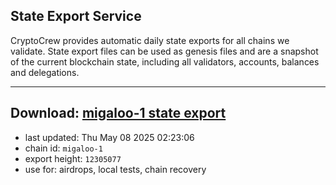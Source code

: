 ## State Export Service
CryptoCrew provides automatic daily state exports for all chains we validate. State export files can be used as genesis files and are a snapshot of the current blockchain state, including all validators, accounts, balances and delegations.

---
**Download: [migaloo-1 state export](https://dl-eu2.ccvalidators.com/SERVICE/migaloo/migaloo-1_export_12305077.json)**
---

- last updated: Thu May 08 2025 02:23:06
- chain id: `migaloo-1`
- export height: `12305077`
- use for: airdrops, local tests, chain recovery
